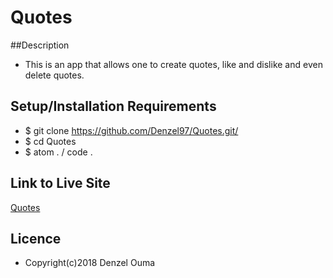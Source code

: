 # Quotes

##Description
* This is an app that allows one to create quotes, like and dislike and even delete quotes.

## Setup/Installation Requirements
* $ git clone https://github.com/Denzel97/Quotes.git/
* $ cd Quotes
* $ atom . / code .

## Link to Live Site
[Quotes](https://github.com/Denzel97/Quotes.git/)

## Licence
* Copyright(c)2018 Denzel Ouma
